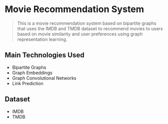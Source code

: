 # Movie Recommendation System

> This is a movie recommendation system based on bipartite graphs that uses the IMDB and TMDB dataset to recommend movies to users based on movie similarity and user preferences using graph representation learning.

## Main Technologies Used
- Bipartite Graphs
- Graph Embeddings
- Graph Convolutional Networks
- Link Prediction

## Dataset
- IMDB
- TMDB